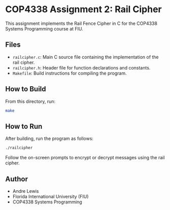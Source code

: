 # COP4338 Assignment 2: Rail Cipher

This assignment implements the Rail Fence Cipher in C for the COP4338 Systems Programming course at FIU.

## Files

- `railcipher.c`: Main C source file containing the implementation of the rail cipher.
- `railcipher.h`: Header file for function declarations and constants.
- `Makefile`: Build instructions for compiling the program.

## How to Build

From this directory, run:
```sh
make
```

## How to Run

After building, run the program as follows:
```sh
./railcipher
```
Follow the on-screen prompts to encrypt or decrypt messages using the rail cipher.

## Author

- Andre Lewis
- Florida International University (FIU)
- COP4338 Systems Programming 